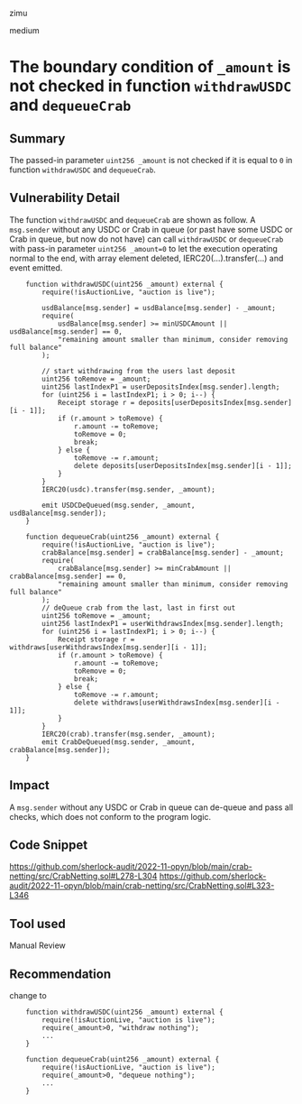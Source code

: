 zimu

medium

# The boundary condition of `_amount` is not checked in function `withdrawUSDC` and `dequeueCrab`

## Summary
The passed-in parameter `uint256 _amount` is not checked if it is equal to `0` in function `withdrawUSDC` and `dequeueCrab`.

## Vulnerability Detail
The function `withdrawUSDC` and `dequeueCrab` are shown as follow.  A `msg.sender` without any USDC or Crab in queue (or past have some USDC or Crab in queue, but now do not have) can call `withdrawUSDC` or `dequeueCrab` with pass-in parameter `uint256 _amount=0` to let the execution operating normal to the end, with array element deleted, IERC20(...).transfer(...) and event emitted.
```solidity
    function withdrawUSDC(uint256 _amount) external {
        require(!isAuctionLive, "auction is live");

        usdBalance[msg.sender] = usdBalance[msg.sender] - _amount;
        require(
            usdBalance[msg.sender] >= minUSDCAmount || usdBalance[msg.sender] == 0,
            "remaining amount smaller than minimum, consider removing full balance"
        );

        // start withdrawing from the users last deposit
        uint256 toRemove = _amount;
        uint256 lastIndexP1 = userDepositsIndex[msg.sender].length;
        for (uint256 i = lastIndexP1; i > 0; i--) {
            Receipt storage r = deposits[userDepositsIndex[msg.sender][i - 1]];
            if (r.amount > toRemove) {
                r.amount -= toRemove;
                toRemove = 0;
                break;
            } else {
                toRemove -= r.amount;
                delete deposits[userDepositsIndex[msg.sender][i - 1]];
            }
        }
        IERC20(usdc).transfer(msg.sender, _amount);

        emit USDCDeQueued(msg.sender, _amount, usdBalance[msg.sender]);
    }

    function dequeueCrab(uint256 _amount) external {
        require(!isAuctionLive, "auction is live");
        crabBalance[msg.sender] = crabBalance[msg.sender] - _amount;
        require(
            crabBalance[msg.sender] >= minCrabAmount || crabBalance[msg.sender] == 0,
            "remaining amount smaller than minimum, consider removing full balance"
        );
        // deQueue crab from the last, last in first out
        uint256 toRemove = _amount;
        uint256 lastIndexP1 = userWithdrawsIndex[msg.sender].length;
        for (uint256 i = lastIndexP1; i > 0; i--) {
            Receipt storage r = withdraws[userWithdrawsIndex[msg.sender][i - 1]];
            if (r.amount > toRemove) {
                r.amount -= toRemove;
                toRemove = 0;
                break;
            } else {
                toRemove -= r.amount;
                delete withdraws[userWithdrawsIndex[msg.sender][i - 1]];
            }
        }
        IERC20(crab).transfer(msg.sender, _amount);
        emit CrabDeQueued(msg.sender, _amount, crabBalance[msg.sender]);
    }
```

## Impact
A `msg.sender` without any USDC or Crab in queue can de-queue and pass all checks, which does not conform to the program logic.

## Code Snippet
https://github.com/sherlock-audit/2022-11-opyn/blob/main/crab-netting/src/CrabNetting.sol#L278-L304
https://github.com/sherlock-audit/2022-11-opyn/blob/main/crab-netting/src/CrabNetting.sol#L323-L346

## Tool used
Manual Review

## Recommendation
change to
```solidity
    function withdrawUSDC(uint256 _amount) external {
        require(!isAuctionLive, "auction is live");
        require(_amount>0, "withdraw nothing");
        ...
    }

    function dequeueCrab(uint256 _amount) external {
        require(!isAuctionLive, "auction is live");
        require(_amount>0, "dequeue nothing");
        ...
    }
```
